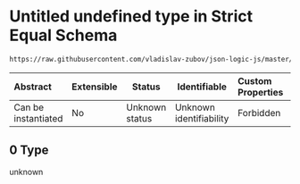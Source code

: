 # Untitled undefined type in Strict Equal Schema

```txt
https://raw.githubusercontent.com/vladislav-zubov/json-logic-js/master/schemas/operators/logic/strictEqual.json#/examples/0
```




| Abstract            | Extensible | Status         | Identifiable            | Custom Properties | Additional Properties | Access Restrictions | Defined In                                                                    |
| :------------------ | ---------- | -------------- | ----------------------- | :---------------- | --------------------- | ------------------- | ----------------------------------------------------------------------------- |
| Can be instantiated | No         | Unknown status | Unknown identifiability | Forbidden         | Allowed               | none                | [strictEqual.json\*](operators/logic/strictEqual.json "open original schema") |

## 0 Type

unknown
